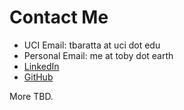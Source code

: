 # Contact Me

- UCI Email: tbaratta at uci dot edu
- Personal Email: me at toby dot earth
- [LinkedIn](https://www.linkedin.com/in/TobyBaratta)
- [GitHub](https://github.com/tobybaratta)

More TBD.
